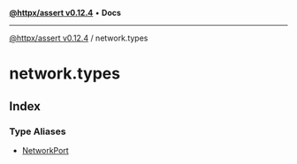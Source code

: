[**@httpx/assert v0.12.4**](../README.md) • **Docs**

***

[@httpx/assert v0.12.4](../README.md) / network.types

# network.types

## Index

### Type Aliases

- [NetworkPort](type-aliases/NetworkPort.md)
